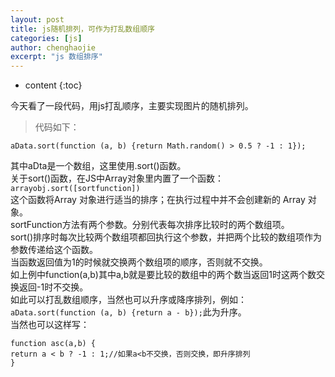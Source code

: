 ```yaml
---
layout: post
title: js随机排列，可作为打乱数组顺序
categories: [js]
author: chenghaojie
excerpt: "js 数组排序"
---
```



* content
{:toc}


今天看了一段代码，用js打乱顺序，主要实现图片的随机排列。
>代码如下：

    aData.sort(function (a, b) {return Math.random() > 0.5 ? -1 : 1});
其中aDta是一个数组，这里使用.sort()函数。<br/>
关于sort()函数，在JS中Array对象里内置了一个函数：`arrayobj.sort([sortfunction])`<br/>
这个函数将Array 对象进行适当的排序；在执行过程中并不会创建新的 Array 对象。<br/>
sortFunction方法有两个参数。分别代表每次排序比较时的两个数组项。<br/>
sort()排序时每次比较两个数组项都回执行这个参数，并把两个比较的数组项作为参数传递给这个函数。<br/>
当函数返回值为1的时候就交换两个数组项的顺序，否则就不交换。<br/>
如上例中function(a,b)其中a,b就是要比较的数组中的两个数当返回1时这两个数交换返回-1时不交换。<br/>
如此可以打乱数组顺序，当然也可以升序或降序排列，例如：<br/>
`aData.sort(function (a, b) {return a - b});`此为升序。<br/>
当然也可以这样写：

    function asc(a,b) {
    return a < b ? -1 : 1;//如果a<b不交换，否则交换，即升序排列
    }
